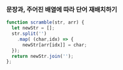 ### 문장과, 주어진 배열에 따라 단어 재배치하기 

```js
function scramble(str, arr) {
  let newStr = [];
  str.split('')
    .map( (char,idx) => {
      newStr[arr[idx]] = char;
  });
  return newStr.join('');
};
```
